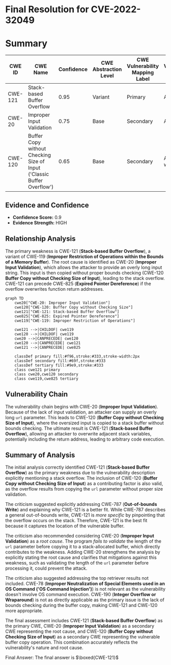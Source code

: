 # Final Resolution for CVE-2022-32049

# Summary
| CWE ID | CWE Name | Confidence | CWE Abstraction Level | CWE Vulnerability Mapping Label | CWE-Vulnerability Mapping Notes |
|---|---|---|---|---|---|
| CWE-121 | Stack-based Buffer Overflow | 0.95 | Variant | Primary | Allowed |
| CWE-20 | Improper Input Validation | 0.75 | Base | Secondary | Allowed |
| CWE-120 | Buffer Copy without Checking Size of Input ('Classic Buffer Overflow') | 0.65 | Base | Secondary | Allowed-with-Review |

## Evidence and Confidence

*   **Confidence Score:** 0.9
*   **Evidence Strength:** HIGH

## Relationship Analysis
The primary weakness is CWE-121 (**Stack-based Buffer Overflow**), a variant of CWE-119 (**Improper Restriction of Operations within the Bounds of a Memory Buffer**). The root cause is identified as CWE-20 (**Improper Input Validation**), which allows the attacker to provide an overly long input string. This input is then copied without proper bounds checking (CWE-120 **Buffer Copy without Checking Size of Input**), leading to the stack overflow. CWE-121 can precede CWE-825 (**Expired Pointer Dereference**) if the overflow overwrites function return addresses.

```mermaid
graph TD
    cwe20["CWE-20: Improper Input Validation"]
    cwe120["CWE-120: Buffer Copy without Checking Size"]
    cwe121["CWE-121: Stack-based Buffer Overflow"]
    cwe825["CWE-825: Expired Pointer Dereference"]
    cwe119["CWE-119: Improper Restriction of Operations"]
    
    cwe121 -->|CHILDOF| cwe119
    cwe120 -->|CHILDOF| cwe119
    cwe20 -->|CANPRECEDE| cwe120
    cwe120 -->|CANPRECEDE| cwe121
    cwe121 -->|CANPRECEDE| cwe825
    
    classDef primary fill:#f96,stroke:#333,stroke-width:2px
    classDef secondary fill:#69f,stroke:#333
    classDef tertiary fill:#9e9,stroke:#333
    class cwe121 primary
    class cwe20,cwe120 secondary
    class cwe119,cwe825 tertiary
```

## Vulnerability Chain
The vulnerability chain begins with CWE-20 (**Improper Input Validation**). Because of the lack of input validation, an attacker can supply an overly long `url` parameter. This leads to CWE-120 (**Buffer Copy without Checking Size of Input**), where the oversized input is copied to a stack buffer without bounds checking. The ultimate result is CWE-121 (**Stack-based Buffer Overflow**), allowing an attacker to overwrite adjacent stack variables, potentially including the return address, leading to arbitrary code execution.

## Summary of Analysis
The initial analysis correctly identified CWE-121 (**Stack-based Buffer Overflow**) as the primary weakness due to the vulnerability description explicitly mentioning a stack overflow. The inclusion of CWE-120 (**Buffer Copy without Checking Size of Input**) as a contributing factor is also valid, as the overflow results from copying the `url` parameter without proper size validation.

The criticism suggested explicitly addressing CWE-787 (**Out-of-bounds Write**) and explaining why CWE-121 is a better fit. While CWE-787 describes a general out-of-bounds write, CWE-121 is *more specific* by pinpointing that the overflow occurs on the stack. Therefore, CWE-121 is the best fit because it captures the location of the vulnerable buffer.

The criticism also recommended considering CWE-20 (**Improper Input Validation**) as a *root cause*. The program *fails to validate* the length of the `url` parameter before copying it to a stack-allocated buffer, which directly contributes to the weakness. Adding CWE-20 strengthens the analysis by explicitly stating the root cause and clarifies that mitigations against this weakness, such as validating the length of the `url` parameter before processing it, could prevent the attack.

The criticism also suggested addressing the top retriever results not included. CWE-78 (**Improper Neutralization of Special Elements used in an OS Command ('OS Command Injection')**) is not relevant as the vulnerability doesn't involve OS command execution. CWE-190 (**Integer Overflow or Wraparound**) is not as directly applicable as the primary issue is the lack of bounds checking during the buffer copy, making CWE-121 and CWE-120 more appropriate.

The final assessment includes CWE-121 (**Stack-based Buffer Overflow**) as the primary CWE, CWE-20 (**Improper Input Validation**) as a secondary CWE representing the root cause, and CWE-120 (**Buffer Copy without Checking Size of Input**) as a secondary CWE representing the vulnerable buffer copy operation. This combination accurately reflects the vulnerability's nature and root cause.

Final Answer: The final answer is $\boxed{CWE-121}$